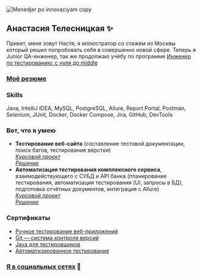 
![Menedjer po innovaciyam copy](https://user-images.githubusercontent.com/108212488/210789522-f270ed80-8342-42f6-bfce-eaf8255e365d.png)

## Анастасия Телесницкая ✨

Привет, меня зовут Настя, я иллюстратор со стажем из Москвы который решил попробовать себя в совершенно новой сфере.
Теперь я Junior QA-инженер, так же продолжаю учёбу по программе [Инженер по тестированию: с нуля до middle](https://netology.ru/programs/qa-middle#/lessons)

### [Моё резюме](https://hh.ru/resume/6b90c6a9ff0b92f2e70039ed1f574267727146)  

### Skills
Java, IntelliJ IDEA, MySQL, PostgreSQL, Allure, Report Portal, Postman, Selenium, JUnit, Docker, Docker Compose, Jira, GitHub, DevTools

### Вот, что я умею
* **Тестирование веб-сайта** (составление тестовой документации, поиск багов, тестирование вёрстки)  
  *[Курсовой проект](https://github.com/netology-code/iqa-diplom/blob/main/README.md)*  
  *[Решение](https://docs.google.com/spreadsheets/d/1yurVPMyOh-df79Js7UHtHKyONZlm5ih0SNKLL2n-pWY/edit?usp=share_link)*  
* **Автоматизация тестирования комплексного сервиса**, взаимодействующего с СУБД и API банка (планирование тестирования, автоматизация тестирования (UI, запросы в БД), подготовка отчётных документов, интеграция с Allure)  
  *[Курсовой проект](https://github.com/netology-code/aqa-qamid-diplom)*  
  *[Решение](https://github.com/nancygespens/Aqa_qamid_CourseWork.git)*  

### Сертификаты
* [Ручное тестирование веб-приложений](https://github.com/nancygespens/AnastasiaTelesnitckaya/blob/6631642b4b33f22c98db5b1af473aed92058fa37/Certificates/certificate.pdf) 
* [Git — система контроля версий](https://github.com/nancygespens/AnastasiaTelesnitckaya/blob/6631642b4b33f22c98db5b1af473aed92058fa37/Certificates/certificate%20(1).pdf)
* [Java для тестировщиков](https://github.com/nancygespens/AnastasiaTelesnitckaya/blob/6631642b4b33f22c98db5b1af473aed92058fa37/Certificates/certificate%20(2).pdf)
* [Автоматизированное тестирование](https://github.com/nancygespens/AnastasiaTelesnitckaya/blob/6631642b4b33f22c98db5b1af473aed92058fa37/Certificates/certificate%20(3).pdf)

### [Я в социальных сетях](https://linktr.ee/gespens) 👋


